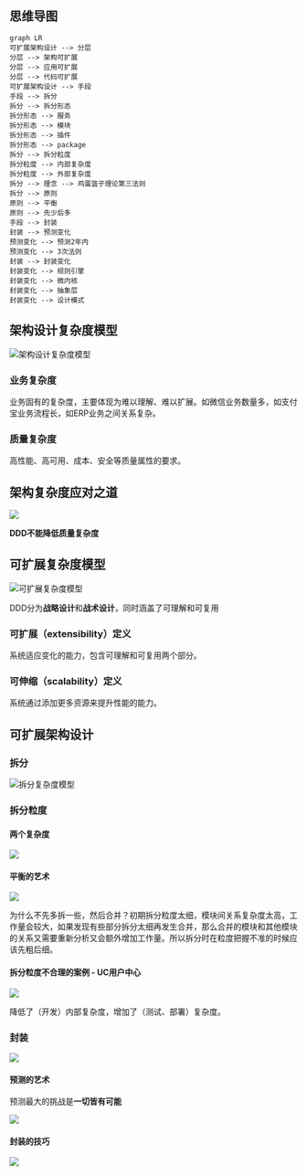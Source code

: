 ## 思维导图

```mermaid
graph LR
可扩展架构设计 --> 分层
分层 --> 架构可扩展
分层 --> 应用可扩展
分层 --> 代码可扩展
可扩展架构设计 --> 手段
手段 --> 拆分
拆分 --> 拆分形态
拆分形态 --> 服务
拆分形态 --> 模块
拆分形态 --> 插件
拆分形态 --> package
拆分 --> 拆分粒度 
拆分粒度 --> 内部复杂度
拆分粒度 --> 外部复杂度
拆分 --> 理念 --> 鸡蛋篮子理论第三法则
拆分 --> 原则
原则 --> 平衡
原则 --> 先少后多
手段 --> 封装
封装 --> 预测变化
预测变化 --> 预测2年内
预测变化 --> 3次法则
封装 --> 封装变化
封装变化 --> 规则引擎
封装变化 --> 微内核
封装变化 --> 抽象层
封装变化 --> 设计模式
```

## 架构设计复杂度模型

![架构设计复杂度模型](7_如何设计可扩展架构.assets/image-20220827200737101.png)

### 业务复杂度

业务固有的复杂度，主要体现为难以理解、难以扩展。如微信业务数量多，如支付宝业务流程长，如ERP业务之间关系复杂。

### 质量复杂度

高性能、高可用、成本、安全等质量属性的要求。

## 架构复杂度应对之道

![](7_如何设计可扩展架构.assets/image-20220827200937157.png)

**DDD不能降低质量复杂度**

## 可扩展复杂度模型

![可扩展复杂度模型](7_如何设计可扩展架构.assets/image-20220827201811045.png)

DDD分为**战略设计**和**战术设计**，同时涵盖了可理解和可复用

### 可扩展（extensibility）定义

系统适应变化的能力，包含可理解和可复用两个部分。

### 可伸缩（scalability）定义

系统通过添加更多资源来提升性能的能力。

## 可扩展架构设计

### 拆分

![拆分复杂度模型](7_如何设计可扩展架构.assets/image-20220827204008243.png)

### 拆分粒度

#### 两个复杂度

![](7_如何设计可扩展架构.assets/image-20220827204233609.png)

#### 平衡的艺术

![](7_如何设计可扩展架构.assets/image-20220827204315942.png)

为什么不先多拆一些，然后合并？初期拆分粒度太细，模块间关系复杂度太高，工作量会较大，如果发现有些部分拆分太细再发生合并，那么合并的模块和其他模块的关系又需要重新分析又会额外增加工作量。所以拆分时在粒度把握不准的时候应该先粗后细。

#### 拆分粒度不合理的案例 - UC用户中心

![](7_如何设计可扩展架构.assets/image-20220827204553753.png)

降低了（开发）内部复杂度，增加了（测试、部署）复杂度。

### 封装

![](7_如何设计可扩展架构.assets/image-20220827204815982.png)

#### 预测的艺术

预测最大的挑战是**一切皆有可能**

![](7_如何设计可扩展架构.assets/image-20220828151208654.png)

#### 封装的技巧

![](7_如何设计可扩展架构.assets/image-20220828151300008.png)

